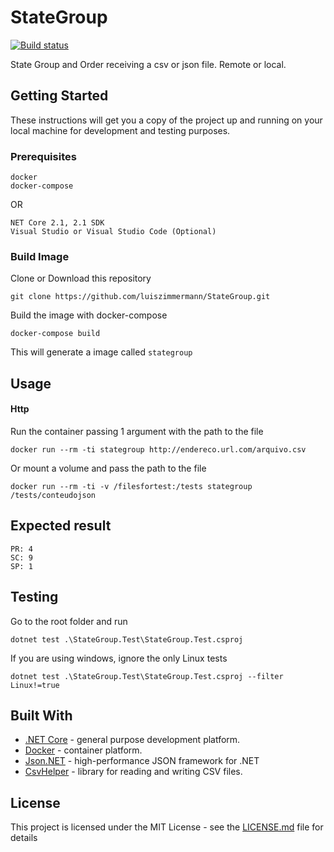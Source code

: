 # StateGroup

[![Build status](https://ci.appveyor.com/api/projects/status/rowyp7giphmp8ofs?svg=true)](https://ci.appveyor.com/project/luiszimmermann/stategroup)

State Group and Order receiving a csv or json file. Remote or local.

## Getting Started

These instructions will get you a copy of the project up and running on your local machine for development and testing purposes.

### Prerequisites

```
docker
docker-compose
```
OR
```
NET Core 2.1, 2.1 SDK
Visual Studio or Visual Studio Code (Optional)
```

### Build Image

Clone or Download this repository

```
git clone https://github.com/luiszimmermann/StateGroup.git
```

Build the image with docker-compose

```
docker-compose build
```

This will generate a image called `stategroup`

## Usage

#### Http

Run the container passing 1 argument with the path to the file

```
docker run --rm -ti stategroup http://endereco.url.com/arquivo.csv
```

Or mount a volume and pass the path to the file

```
docker run --rm -ti -v /filesfortest:/tests stategroup /tests/conteudojson
```

## Expected result

```
PR: 4
SC: 9
SP: 1
```

## Testing

Go to the root folder and run

```
dotnet test .\StateGroup.Test\StateGroup.Test.csproj
```

If you are using windows, ignore the only Linux tests

```
dotnet test .\StateGroup.Test\StateGroup.Test.csproj --filter Linux!=true
```

## Built With

* [.NET Core](https://github.com/dotnet/core) - general purpose development platform.
* [Docker](https://www.docker.com/) - container platform.
* [Json.NET](https://github.com/JamesNK/Newtonsoft.Json) - high-performance JSON framework for .NET
* [CsvHelper](https://rometools.github.io/rome/) - library for reading and writing CSV files.

## License

This project is licensed under the MIT License - see the [LICENSE.md](LICENSE.md) file for details
